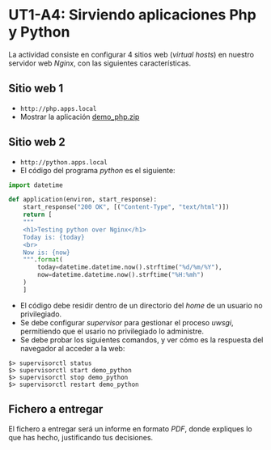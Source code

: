 # UT1-A4: Sirviendo aplicaciones Php y Python

La actividad consiste en configurar 4 sitios web (*virtual hosts*) en nuestro servidor web *Nginx*, con las siguientes características.

## Sitio web 1

- `http://php.apps.local`
- Mostrar la aplicación [demo_php.zip](https://dl.dropboxusercontent.com/u/3285051/imw/demo_php.zip)

## Sitio web 2

- `http://python.apps.local`
- El código del programa *python* es el siguiente:

```python
import datetime

def application(environ, start_response):
    start_response("200 OK", [("Content-Type", "text/html")])
    return [
    """
    <h1>Testing python over Nginx</h1>
    Today is: {today}
    <br>
    Now is: {now}
    """.format(
        today=datetime.datetime.now().strftime("%d/%m/%Y"),
        now=datetime.datetime.now().strftime("%H:%mh")
    )
    ]
```

- El código debe residir dentro de un directorio del *home* de un usuario no privilegiado.
- Se debe configurar *supervisor* para gestionar el proceso *uwsgi*, permitiendo que el usario no privilegiado lo administre.
- Se debe probar los siguientes comandos, y ver cómo es la respuesta del navegador al acceder a la web:
```console
$> supervisorctl status
$> supervisorctl start demo_python
$> supervisorctl stop demo_python
$> supervisorctl restart demo_python
```

## Fichero a entregar

El fichero a entregar será un informe en formato *PDF*, donde expliques lo que has hecho, justificando tus decisiones.
